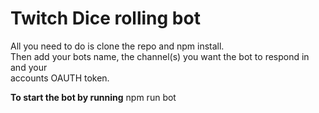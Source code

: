 # Twitch Dice rolling bot


All you need to do is clone the repo and npm install. <br>
Then add your bots name, the channel(s) you want the bot to respond in and your <br>accounts OAUTH token.

**To start the bot by running**
    npm run bot